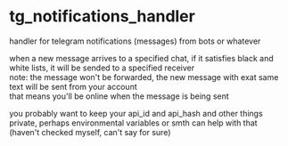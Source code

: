 # tg_notifications_handler
handler for telegram notifications (messages) from bots or whatever

when a new message arrives to a specified chat, if it satisfies black and white lists, it will be sended to a specified receiver<br>
note: the message won't be forwarded, the new message with exat same text will be sent from your account<br>
that means you'll be online when the message is being sent<br>

you probably want to keep your api_id and api_hash and other things private, perhaps environmental variables or smth can help with that<br>
(haven't checked myself, can't say for sure)

